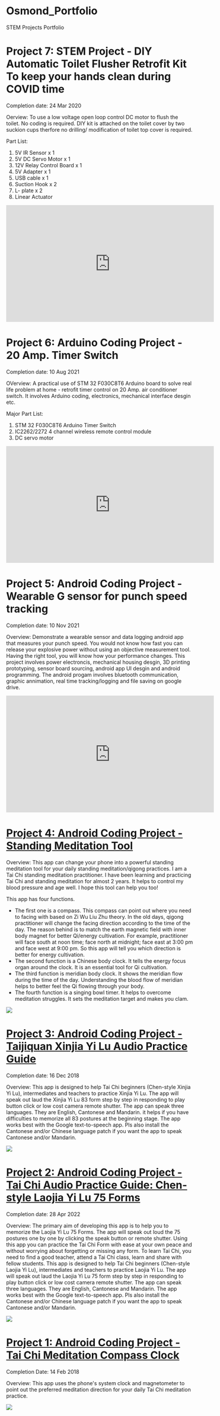 # Osmond_Portfolio
STEM Projects Portfolio

# Project 7: STEM Project - DIY Automatic Toilet Flusher Retrofit Kit To keep your hands clean during COVID time
Completion date: 24 Mar 2020

Oerview: To use a low voltage open loop control DC motor to flush the toilet. No coding is required. DIY kit is attached on the toilet cover by two suckion cups therfore no drilling/ modification of toilet top cover is required.

Part List:
1. 5V IR Sensor x 1
2. 5V DC Servo Motor x 1
3. 12V Relay Control Board x 1
4. 5V Adapter x 1
5. USB cable x 1
6. Suction Hook x 2
7. L- plate x 2
8. Linear Actuator
<p align="center">
<iframe width="560" height="315" src="https://www.youtube.com/embed/bgM3SVcXeLs" title="YouTube video player" frameborder="0" allow="accelerometer; autoplay; clipboard-write; encrypted-media; gyroscope; picture-in-picture" allowfullscreen></iframe>
</p>

# Project 6: Arduino Coding Project - 20 Amp. Timer Switch 
Completion date: 10 Aug 2021

OVerview: A practical use of STM 32 F030C8T6 Arduino board to solve real life problem at home - retrofit timer control on 20 Amp. air conditioner switch. It involves Arduino coding, electronics, mechanical interface desgin etc.

Major Part List:
1. STM 32 F030C8T6 Arduino Timer Switch
2. IC2262/2272 4 channel wireless remote control module
3. DC servo motor

<p align="center">
<iframe width="560" height="315" src="https://www.youtube.com/embed/bN__15T3cbU" title="YouTube video player" frameborder="0" allow="accelerometer; autoplay; clipboard-write; encrypted-media; gyroscope; picture-in-picture" allowfullscreen></iframe>
</p>

# Project 5: Android Coding Project - Wearable G sensor for punch speed tracking
Completion date: 10 Nov 2021

Overview: Demonstrate a wearable sensor and data logging android app that measures your punch speed. You would not know how fast you can release your explosive power without using an objective measurement tool. Having the right tool, you will know how your performance changes. This project involves power electroncis, mechanical housing desgin, 3D printing prototyping, sensor board sourcing, android app UI desgin and android programming. The android progam involves bluetooth communication, graphic annimation, real time tracking/logging and file saving on google drive. 

<p align="center">
<iframe width="560" height="315" src="https://www.youtube.com/embed/cNsWo5Xyzms" title="YouTube video player" frameborder="0" allow="accelerometer; autoplay; clipboard-write; encrypted-media; gyroscope; picture-in-picture" allowfullscreen></iframe>
</p>

# [Project 4: Android Coding Project - Standing Meditation Tool](https://play.google.com/store/apps/details?id=com.s.meditation.qi&hl=en_GB&gl=US) 
Overview: This app can change your phone into a powerful standing meditation tool for your daily standing meditation/qigong practices. I am a Tai Chi standing meditation practitioner. I have been learning and practicing Tai Chi and standing meditation for almost 2 years. It helps to control my blood pressure and age well. I hope this tool can help you too!

This app has four functions. 
* The first one is a compass. This compass can point out where you need to facing with based on Zi Wu Liu Zhu theory. In the old days, qigong practitioner will change the facing direction according to the time of the day. The reason behind is to match the earth magnetic field with inner body magnet for better Qi/energy cultivation. For example, practitioner will face south at noon time; face north at midnight; face east at 3:00 pm and face west at 9:00 pm. So this app will tell you which direction is better for energy cultivation.
* The second function is a Chinese body clock. It tells the energy focus organ around the clock. It is an essential tool for Qi cultivation.
* The third function is meridian body clock. It shows the meridian flow during the time of the day. Understanding the blood flow of meridian helps to better feel the Qi flowing through your body.
* The fourth function is a singing bowl timer. It helps to overcome meditation struggles. It sets the meditation target and makes you clam.

![](/images/4in1Tool.PNG)

# [Project 3: Android Coding Project - Taijiquan Xinjia Yi Lu Audio Practice Guide ](https://play.google.com/store/apps/details?id=com.s.meditation.xinjiayilu&hl=en_GB&gl=US)
Completion date: 16 Dec 2018 

Overview: This app is designed to help Tai Chi beginners (Chen-style Xinjia Yi Lu), intermediates and teachers to practice Xinjia Yi Lu.
The app will speak out laud the Xinjia Yi Lu 83 form step by step in responding to play button click or low cost camera remote shutter.
The app can speak three languages. They are English, Cantonese and Mandarin. it helps if you have difficulties to memorize all 83 postures at the beginning stage.
The app works best with the Google text-to-speech app. Pls also install the Cantonese and/or Chinese language patch if you want the app to speak Cantonese and/or Mandarin.

![](/images/NewForm.PNG)

# [Project 2: Android Coding Project - Tai Chi Audio Practice Guide: Chen-style Laojia Yi Lu 75 Forms](https://play.google.com/store/apps/details?id=com.s.meditation.laojiayilu&hl=en_GB&gl=US)
Completion date: 28 Apr 2022

Overview: The primary aim of developing this app is to help you to memorize the Laojia Yi Lu 75 Forms. The app will speak out loud the 75 postures one by one by clicking the speak button or remote shutter. Using this app you can practice the Tai Chi Form with ease at your own peace and without worrying about forgetting or missing any form. To learn Tai Chi, you need to find a good teacher, attend a Tai Chi class, learn and share with fellow students.
This app is designed to help Tai Chi beginners (Chen-style Laojia Yi Lu), intermediates and teachers to practice Laojia Yi Lu.
The app will speak out laud the Laojia Yi Lu 75 form step by step in responding to play button click or low cost camera remote shutter.
The app can speak three languages. They are English, Cantonese and Mandarin.
The app works best with the Google text-to-speech app. Pls also install the Cantonese and/or Chinese language patch if you want the app to speak Cantonese and/or Mandarin.

![](/images/oldForm.PNG)

# [Project 1: Android Coding Project - Tai Chi Meditation Compass Clock](https://play.google.com/store/apps/details?id=com.meditation107.android.taichistandingmeditationcompass&hl=en_GB&gl=US)
Completion Date: 14 Feb 2018

Overview: This app uses the phone's system clock and magnetometer to point out the preferred meditation direction for your daily Tai Chi meditation practice.

![](/images/Compass.PNG)
